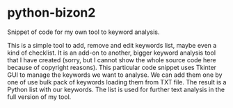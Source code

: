 # python-bizon2
Snippet of code for my own tool to keyword analysis.

This is a simple tool to add, remove and edit keywords list, maybe even a kind of checklist. It is an add-on to another, bigger keyword analysis tool that I have created (sorry, but I cannot show the whole source code here because of copyright reasons).
This particular code snippet uses Tkinter GUI to manage the keywords we want to analyse. We can add them one by one of use bulk pack of keywords loading them from TXT file. The result is a Python list with our keywords. The list is used for further text analysis in the full version of my tool.
